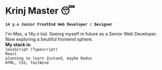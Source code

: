 # Krinj Master 😴

**`14 y.o Junior FrontEnd Web Developer / Designer`**

I'm Max, a 14y.o kid. Seeing myself in future as a Senior Web Developer. Now exploring a beutiful frontend sphere.<br> 
**My stack is:**<br>
`JavaScript (Typescript)`<br>
`React`<br>
`planning to learn Zustand, maybe Redux`<br>
`HTML, CSS, TailWind`<br>


